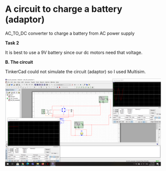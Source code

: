 # A circuit to charge a battery (adaptor)
AC_TO_DC converter to charge a battery from AC power supply  

  
**Task 2**  

It is best to use a 9V battery since our dc motors need that voltage. 
  
 
 
 
  
 **B. The circuit**  
 
TinkerCad could not simulate the circuit (adaptor) so I used Multisim. 
   
   
 
 ![Circuit](Screenshot(229).png)

